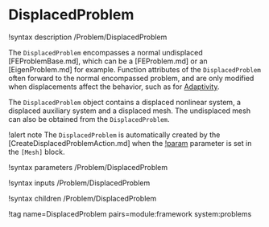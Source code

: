 # DisplacedProblem

!syntax description /Problem/DisplacedProblem

The `DisplacedProblem` encompasses a normal undisplaced [FEProblemBase.md], which can
be a [FEProblem.md] or an [EigenProblem.md] for example. Function attributes of the
`DisplacedProblem` often forward to the normal encompassed problem, and are only
modified when displacements affect the behavior, such as for [Adaptivity](syntax/Adaptivity/index.md).

The `DisplacedProblem` object contains a displaced nonlinear system, a displaced
auxiliary system and a displaced mesh. The undisplaced mesh can also be obtained from the
`DisplacedProblem`.

!alert note
The `DisplacedProblem` is automatically created by the [CreateDisplacedProblemAction.md]
when the [!param](/Mesh/SetupMeshAction/displacements) parameter is set in the `[Mesh]` block.

!syntax parameters /Problem/DisplacedProblem

!syntax inputs /Problem/DisplacedProblem

!syntax children /Problem/DisplacedProblem

!tag name=DisplacedProblem pairs=module:framework system:problems
